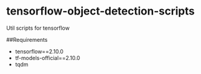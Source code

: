 # tensorflow-object-detection-scripts

Util scripts for tensorflow

##Requirements

-   tensorflow==2.10.0
-   tf-models-official==2.10.0
-   tqdm
